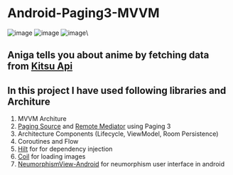 # Android-Paging3-MVVM
![image](https://user-images.githubusercontent.com/78276034/166111666-165b6b1f-8413-41cf-b698-f2957ccea4a4.png)
![image](https://user-images.githubusercontent.com/78276034/166111670-3d177317-e1bc-4e07-ac11-81628cfe8d2d.png)
![image](https://user-images.githubusercontent.com/78276034/166111675-d6035d2f-3798-470d-9d4c-450d455756f8.png)\

## Aniga tells you about anime by fetching data from [Kitsu Api](https://kitsu.docs.apiary.io/#)
## In this project I have used following libraries and Architure 
1) MVVM Architure
2) [Paging Source](https://github.com/android/architecture-components-samples/tree/main/PagingSample) and [Remote Mediator](https://github.com/android/architecture-components-samples/tree/main/PagingWithNetworkSample) using Paging 3
3) Architecture Components (Lifecycle, ViewModel, Room Persistence) 
4) Coroutines and Flow
5) [Hilt](https://github.com/google/dagger) for for dependency injection
6) [Coil](https://github.com/coil-kt/coil) for loading images
7) [NeumorphismView-Android](https://github.com/thelumiereguy/NeumorphismView-Android) for neumorphism user interface in android
